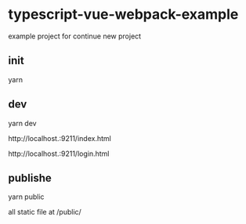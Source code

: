 # typescript-vue-webpack-example
example project for continue new project

## init
  yarn
  
## dev
  yarn dev
  
  http://localhost.:9211/index.html
  
  http://localhost.:9211/login.html
  
## publishe
  yarn public
  
  all static file at /public/
